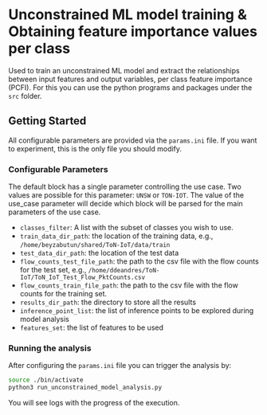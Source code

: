 # Unconstrained ML model training & Obtaining feature importance values per class
Used to train an unconstrained ML model and extract the relationships between input features and output variables, per class feature importance (PCFI).
For this you can use the python programs and packages under the `src` folder.

## Getting Started
All configurable parameters are provided via the `params.ini` file.
If you want to experiment, this is the only file you should modify.

### Configurable Parameters
The default block has a single parameter controlling the use case. Two values are possible for this parameter: `UNSW` or
`TON-IOT`. The value of the use_case parameter will decide which block will be parsed for the main parameters of the use
case.
- `classes_filter`: A list with the subset of classes you wish to use.
- `train_data_dir_path`: the location of the training data, e.g., `/home/beyzabutun/shared/ToN-IoT/data/train`
- `test_data_dir_path`: the location of the test data
- `flow_counts_test_file_path`: the path to the csv file with the flow counts for the test set, e.g., `/home/ddeandres/ToN-IoT/ToN_IoT_Test_Flow_PktCounts.csv`
- `flow_counts_train_file_path`: the path to the csv file with the flow counts for the training set.
- `results_dir_path`: the directory to store all the results
- `inference_point_list`: the list of inference points to be explored during model analysis
- `features_set`: the list of features to be used

### Running the analysis
After configuring the `params.ini` file you can trigger the analysis by:
```bash
source ./bin/activate
python3 run_unconstrained_model_analysis.py
```
You will see logs with the progress of the execution.

